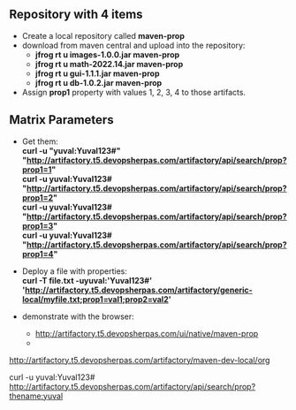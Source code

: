 

## Repository with 4 items
- Create a local repository called **maven-prop**
- download from maven central and upload into the repository:
  - **jfrog rt u images-1.0.0.jar maven-prop**
  - **jfrog rt u math-2022.14.jar maven-prop**
  - **jfrog rt u gui-1.1.1.jar maven-prop**
  - **jfrog rt u db-1.0.2.jar maven-prop**
- Assign **prop1** property with values 1, 2, 3, 4 to those artifacts.



## Matrix Parameters

- Get them:  
**curl -u "yuval:Yuval123#" "http://artifactory.t5.devopsherpas.com/artifactory/api/search/prop?prop1=1"**  
**curl -u yuval:Yuval123# "http://artifactory.t5.devopsherpas.com/artifactory/api/search/prop?prop1=2"**  
**curl -u yuval:Yuval123# "http://artifactory.t5.devopsherpas.com/artifactory/api/search/prop?prop1=3"**  
**curl -u yuval:Yuval123# "http://artifactory.t5.devopsherpas.com/artifactory/api/search/prop?prop1=4"**  
- Deploy a file with properties:  
**curl -T file.txt -uyuval:'Yuval123#'  'http://artifactory.t5.devopsherpas.com/artifactory/generic-local/myfile.txt;prop1=val1;prop2=val2'**







- demonstrate with the browser:
  - http://artifactory.t5.devopsherpas.com/ui/native/maven-prop
  - 

http://artifactory.t5.devopsherpas.com/artifactory/maven-dev-local/org


curl -u yuval:Yuval123# http://artifactory.t5.devopsherpas.com/artifactory/api/search/prop?thename:yuval  